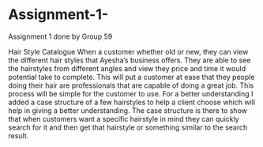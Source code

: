 # Assignment-1-
Assignment 1 done by Group 59

Hair Style Catalogue
When a customer whether old or new, they can view the different hair styles that Ayesha’s business offers. They are able to see the hairstyles from different angles and view they price and time it would potential take to complete. 
This will put a customer at ease that they people doing their hair are professionals that are capable of doing a great job. This process will be simple for the customer to use.
For a better understanding I added a case structure of a few hairstyles to help a client choose which will help in giving a better understanding. The case structure is there to show that when customers want a specific hairstyle in mind they can quickly search for it and then get that hairstyle or something similar to the search result.
